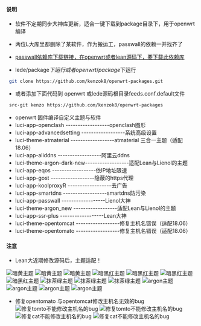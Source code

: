﻿#### 说明

* 软件不定期同步大神库更新，适合一键下载到package目录下，用于openwrt编译

* 两位L大库里都删除了某软件，作为搬运工，passwall的依赖一并找齐了

- [passwall依赖库下载链接，在openwrt或者lean源码下，要下载此依赖库](https://github.com/kenzok8/small.git)
 

* lede/package$下运行 或者openwrt/package$下运行

```bash
 git clone https://github.com/kenzok8/openwrt-packages.git
```
 * 或者添加下面代码到 openwrt 或lede源码根目录feeds.conf.default文件
```bash
 src-git kenzo https://github.com/kenzok8/openwrt-packages
```

- openwrt 固件编译自定义主题与软件
- luci-app-openclash       ------------------openclash图形         
- luci-app-advancedsetting ------------------系统高级设置
- luci-theme-atmaterial    ------------------atmaterial 三合一主题（适配18.06）     
- luci-app-aliddns         ------------------阿里云ddns
- luci-theme-argon-dark-new------------------适配Lean与Lienol的主题
- luci-app-eqos            ------------------依IP地址限速
- luci-app-gost            ------------------隐蔽的https代理
- luci-app-koolproxyR      ------------------去广告 
- luci-app-smartdns        ------------------smartdns防污染
- luci-app-passwall        ------------------Lienol大神 
- luci-theme-argon_new     ------------------适配Lean与Lienol的主题
- luci-app-ssr-plus        ------------------Lean大神 
- luci-theme-opentomcat    ------------------修复主机名错误（适配18.06）  
- luci-theme-opentomato    ------------------修复主机名错误（适配18.06）
#### 注意

* Lean大近期修改源码后，主题适配！



![暗黄主题](https://raw.githubusercontent.com/kenzok8/openwrt-packages/master/screenshot/sshot-9.jpg)
![暗黄主题](https://raw.githubusercontent.com/kenzok8/openwrt-packages/master/screenshot/sshot-10.jpg)
![暗黄主题](https://raw.githubusercontent.com/kenzok8/openwrt-packages/master/screenshot/sshot-11.jpg)
![暗黑红主题](https://raw.githubusercontent.com/kenzok8/openwrt-packages/master/screenshot/sshot-5.jpg)
![暗黑红主题](https://raw.githubusercontent.com/kenzok8/openwrt-packages/master/screenshot/sshot-6.jpg)
![暗黑红主题](https://raw.githubusercontent.com/kenzok8/openwrt-packages/master/screenshot/sshot-7.jpg)
![暗黑红主题](https://raw.githubusercontent.com/kenzok8/openwrt-packages/master/screenshot/sshot-8.jpg)
![抹茶绿主题](https://raw.githubusercontent.com/kenzok8/openwrt-packages/master/screenshot/sshot-12.jpg)
![抹茶绿主题](https://raw.githubusercontent.com/kenzok8/openwrt-packages/master/screenshot/sshot-13.jpg)
![抹茶绿主题](https://raw.githubusercontent.com/kenzok8/openwrt-packages/master/screenshot/sshot-14.jpg)
![argon主题](https://raw.githubusercontent.com/kenzok8/openwrt-packages/master/screenshot/sshot-1.jpg)
![argon主题](https://raw.githubusercontent.com/kenzok8/openwrt-packages/master/screenshot/sshot-2.jpg)
![argon主题](https://raw.githubusercontent.com/kenzok8/openwrt-packages/master/screenshot/sshot-3.jpg)
![argon主题](https://raw.githubusercontent.com/kenzok8/openwrt-packages/master/screenshot/sshot-4.jpg)
* 修复opentomato 与opentomcat修改主机名无效的bug
![修复tomto不能修改主机名的bug](https://raw.githubusercontent.com/kenzok8/openwrt-packages/master/screenshot/%E5%B0%8F%E7%8C%AA%E5%AE%B6-719.png)
![修复tomto不能修改主机名的bug](https://raw.githubusercontent.com/kenzok8/openwrt-packages/master/screenshot/%E5%B0%8F%E7%8C%AA%E5%AE%B6-722.png)
![修复cat不能修改主机名的bug](https://raw.githubusercontent.com/kenzok8/openwrt-packages/master/screenshot/%E5%B0%8F%E7%8C%AA%E5%AE%B6-720.png)
![修复cat不能修改主机名的bug](https://raw.githubusercontent.com/kenzok8/openwrt-packages/master/screenshot/%E5%B0%8F%E7%8C%AA%E5%AE%B6-721.png)


